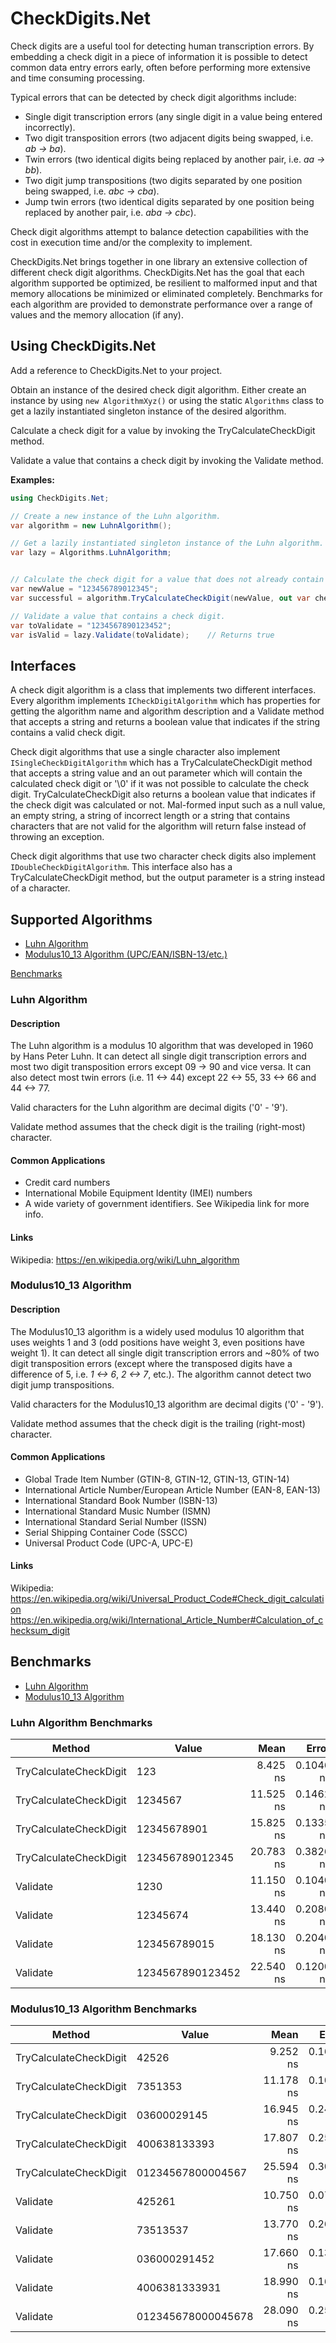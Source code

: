 # CheckDigits.Net

Check digits are a useful tool for detecting human transcription errors. By embedding
a check digit in a piece of information it is possible to detect common data entry
errors early, often before performing more extensive and time consuming processing.

Typical errors that can be detected by check digit algorithms include:

* Single digit transcription errors (any single digit in a value being entered incorrectly).
* Two digit transposition errors (two adjacent digits being swapped, i.e. *ab -> ba*).
* Twin errors (two identical digits being replaced by another pair, i.e. *aa -> bb*).
* Two digit jump transpositions (two digits separated by one position being swapped, i.e. *abc -> cba*).
* Jump twin errors (two identical digits separated by one position being replaced by another pair, i.e. *aba -> cbc*).

Check digit algorithms attempt to balance detection capabilities with the cost in 
execution time and/or the complexity to implement.

CheckDigits.Net brings together in one library an extensive collection of different
check digit algorithms. CheckDigits.Net has the goal that each algorithm supported
be optimized, be resilient to malformed input and that memory allocations be 
minimized or eliminated completely. Benchmarks for each algorithm are provided to
demonstrate performance over a range of values and the memory allocation (if any).

## Using CheckDigits.Net

Add a reference to CheckDigits.Net to your project.

Obtain an instance of the desired check digit algorithm. Either create an instance
by using ```new AlgorithmXyz()``` or using the static ```Algorithms``` class to
get a lazily instantiated singleton instance of the desired algorithm.

Calculate a check digit for a value by invoking the TryCalculateCheckDigit method.

Validate a value that contains a check digit by invoking the Validate method.

**Examples:**
```C#
using CheckDigits.Net;

// Create a new instance of the Luhn algorithm.
var algorithm = new LuhnAlgorithm();

// Get a lazily instantiated singleton instance of the Luhn algorithm.
var lazy = Algorithms.LuhnAlgorithm;


// Calculate the check digit for a value that does not already contain a check digit.
var newValue = "123456789012345";
var successful = algorithm.TryCalculateCheckDigit(newValue, out var checkDigit);  // Returns true; checkDigit will equal '2'

// Validate a value that contains a check digit.
var toValidate = "1234567890123452";
var isValid = lazy.Validate(toValidate);    // Returns true
```

## Interfaces

A check digit algorithm is a class that implements two different interfaces. Every
algorithm implements ```ICheckDigitAlgorithm``` which has properties for getting
the algorithm name and algorithm description and a Validate method that accepts 
a string and returns a boolean value that indicates if the string contains a valid
check digit.

Check digit algorithms that use a single character also implement 
```ISingleCheckDigitAlgorithm``` which has a TryCalculateCheckDigit method that
accepts a string value and an out parameter which will contain the calculated 
check digit or '\0' if it was not possible to calculate the check digit.
TryCalculateCheckDigit also returns a boolean value that indicates if the check
digit was calculated or not. Mal-formed input such as a null value, an empty string,
a string of incorrect length or a string that contains characters that are not
valid for the algorithm will return false instead of throwing an exception.

Check digit algorithms that use two character check digits also implement
```IDoubleCheckDigitAlgorithm```. This interface also has a TryCalculateCheckDigit
method, but the output parameter is a string instead of a character.

## Supported Algorithms

* [Luhn Algorithm](#luhn-algorithm)
* [Modulus10_13 Algorithm (UPC/EAN/ISBN-13/etc.)](#modulus10_13-algorithm)

[Benchmarks](#Benchmarks)

### Luhn Algorithm

#### Description

The Luhn algorithm is a modulus 10 algorithm that was developed in 1960 by Hans
Peter Luhn. It can detect all single digit transcription errors and most two digit
transposition errors except 09 -> 90 and vice versa. It can also detect
most twin errors (i.e. 11 <-> 44) except 22 <-> 55,  33 <-> 66 and 44 <-> 77.

Valid characters for the Luhn algorithm are decimal digits ('0' - '9').

Validate method assumes that the check digit is the trailing (right-most) character.

#### Common Applications

* Credit card numbers
* International Mobile Equipment Identity (IMEI) numbers
* A wide variety of government identifiers. See Wikipedia link for more info.

#### Links

Wikipedia: https://en.wikipedia.org/wiki/Luhn_algorithm

### Modulus10_13 Algorithm

#### Description

The Modulus10_13 algorithm is a widely used modulus 10 algorithm that uses weights
1 and 3 (odd positions have weight 3, even positions have weight 1). It can detect
all single digit transcription errors and ~80% of two digit transposition errors
(except where the transposed digits have a difference of 5, i.e. *1 <-> 6*, *2 <-> 7*,
etc.). The algorithm cannot detect two digit jump transpositions.

Valid characters for the Modulus10_13 algorithm are decimal digits ('0' - '9').

Validate method assumes that the check digit is the trailing (right-most) character.

#### Common Applications

* Global Trade Item Number (GTIN-8, GTIN-12, GTIN-13, GTIN-14)
* International Article Number/European Article Number (EAN-8, EAN-13)
* International Standard Book Number (ISBN-13)
* International Standard Music Number (ISMN)
* International Standard Serial Number (ISSN)
* Serial Shipping Container Code (SSCC)
* Universal Product Code (UPC-A, UPC-E)

#### Links

Wikipedia: 
  https://en.wikipedia.org/wiki/Universal_Product_Code#Check_digit_calculation
  https://en.wikipedia.org/wiki/International_Article_Number#Calculation_of_checksum_digit

## Benchmarks

* [Luhn Algorithm](#luhn-algorithm-benchmarks)
* [Modulus10_13 Algorithm](#modulus10_13-algorithm-benchmarks)

### Luhn Algorithm Benchmarks

| Method                 | Value            | Mean      | Error     | StdDev    | Allocated |
|----------------------- |----------------- |----------:|----------:|----------:|----------:|
| TryCalculateCheckDigit | 123              |  8.425 ns | 0.1046 ns | 0.0978 ns |         - |
| TryCalculateCheckDigit | 1234567          | 11.525 ns | 0.1462 ns | 0.1367 ns |         - |
| TryCalculateCheckDigit | 12345678901      | 15.825 ns | 0.1335 ns | 0.1115 ns |         - |
| TryCalculateCheckDigit | 123456789012345  | 20.783 ns | 0.3826 ns | 0.3195 ns |         - |
| Validate               | 1230             | 11.150 ns | 0.1040 ns | 0.0970 ns |         - |
| Validate               | 12345674         | 13.440 ns | 0.2080 ns | 0.1850 ns |         - |
| Validate               | 123456789015     | 18.130 ns | 0.2040 ns | 0.1810 ns |         - |
| Validate               | 1234567890123452 | 22.540 ns | 0.1200 ns | 0.0940 ns |         - |


### Modulus10_13 Algorithm Benchmarks

| Method                 | Value              | Mean      | Error     | StdDev    | Allocated |
|----------------------- |------------------- |----------:|----------:|----------:|----------:|
| TryCalculateCheckDigit | 42526              |  9.252 ns | 0.1673 ns | 0.1565 ns |         - |
| TryCalculateCheckDigit | 7351353            | 11.178 ns | 0.1086 ns | 0.1016 ns |         - |
| TryCalculateCheckDigit | 03600029145        | 16.945 ns | 0.2497 ns | 0.2336 ns |         - |
| TryCalculateCheckDigit | 400638133393       | 17.807 ns | 0.2595 ns | 0.2427 ns |         - |
| TryCalculateCheckDigit | 01234567800004567  | 25.594 ns | 0.3092 ns | 0.2892 ns |         - |
| Validate               | 425261             | 10.750 ns | 0.0710 ns | 0.0630 ns |         - |
| Validate               | 73513537           | 13.770 ns | 0.2600 ns | 0.2310 ns |         - |
| Validate               | 036000291452       | 17.660 ns | 0.1380 ns | 0.1230 ns |         - |
| Validate               | 4006381333931      | 18.990 ns | 0.1660 ns | 0.1390 ns |         - |
| Validate               | 012345678000045678 | 28.090 ns | 0.2570 ns | 0.2400 ns |         - |

